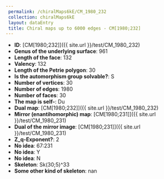```yaml
--- 
 permalink: /chiralMaps6kE/CM_1980_232 
 collection: chiralMaps6kE
 layout: dataEntry
 title: Chiral maps up to 6000 edges - CM[1980;232]
---
```


- **ID**: [CM[1980;232]]({{ site.url }}/test/CM_1980_232)
- **Genus of the underlying surface**: 961
- **Length of the face**: 132
- **Valency**: 132
- **Length of the Petrie polygon**: 30
- **Is the automorphism group solvable?**: S
- **Number of vertices**: 30
- **Number of edges**: 1980
- **Number of faces**: 30
- **The map is self-**: Du
- **Dual map**: [CM[1980;232]]({{ site.url }}/test/CM_1980_232)
- **Mirror (enantihomorphic) map**: [CM[1980;231]]({{ site.url }}/test/CM_1980_231)
- **Dual of the mirror image**: [CM[1980;231]]({{ site.url }}/test/CM_1980_231)
- **Z_q-Exponent?**: 2
- **No idea**:  67:231
- **No idea**: Y
- **No idea**: N
- **Skeleton**: Sk(30;5)^33
- **Some other kind of skeleton**: nan
